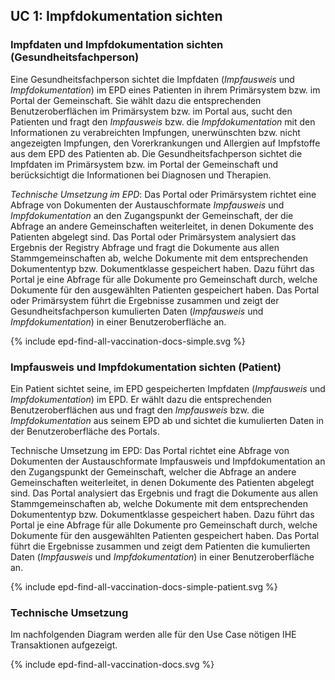 ## UC 1: Impfdokumentation sichten

### Impfdaten und Impfdokumentation sichten (Gesundheitsfachperson)

Eine Gesundheitsfachperson sichtet die Impfdaten (*Impfausweis* und *Impfdokumentation*) im EPD eines Patienten in ihrem Primärsystem bzw. im Portal der Gemeinschaft. Sie wählt dazu die entsprechenden Benutzeroberflächen im Primärsystem bzw. im Portal aus, sucht den Patienten und fragt den *Impfausweis* bzw. die *Impfdokumentation* mit den Informationen zu verabreichten Impfungen, unerwünschten bzw. nicht angezeigten Impfungen, den Vorerkrankungen und Allergien auf Impfstoffe aus dem EPD des Patienten ab. Die Gesundheitsfachperson sichtet die Impfdaten im Primärsystem bzw. im Portal der Gemeinschaft und berücksichtigt die Informationen bei Diagnosen und Therapien.

*Technische Umsetzung im EPD*: Das Portal oder Primärsystem richtet eine Abfrage von Dokumenten der Austauschformate *Impfausweis* und *Impfdokumentation* an den Zugangspunkt der Gemeinschaft, der die Abfrage an andere Gemeinschaften weiterleitet, in denen Dokumente des Patienten abgelegt sind. Das Portal oder Primärsystem analysiert das Ergebnis der Registry Abfrage und fragt die Dokumente aus allen Stammgemeinschaften ab, welche Dokumente mit dem entsprechenden Dokumententyp bzw. Dokumentklasse gespeichert haben. Dazu führt das Portal je eine Abfrage für alle Dokumente pro Gemeinschaft durch, welche Dokumente für den ausgewählten Patienten gespeichert haben. Das Portal oder Primärsystem führt die Ergebnisse zusammen und zeigt der Gesundheitsfachperson kumulierten Daten (*Impfausweis* und *Impfdokumentation*) in einer Benutzeroberfläche an. 

<div>{% include epd-find-all-vaccination-docs-simple.svg %}</div>


### Impfausweis und Impfdokumentation sichten (Patient)

Ein Patient sichtet seine, im EPD gespeicherten Impfdaten (*Impfausweis* und *Impfdokumentation*) im EPD. Er wählt dazu die entsprechenden Benutzeroberflächen aus und fragt den *Impfausweis* bzw. die *Impfdokumentation* aus seinem EPD ab und sichtet die kumulierten Daten in der Benutzeroberfläche des Portals.

Technische Umsetzung im EPD: Das Portal richtet eine Abfrage von Dokumenten der Austauschformate Impfausweis und Impfdokumentation an den Zugangspunkt der Gemeinschaft, welcher die Abfrage an andere Gemeinschaften weiterleitet, in denen Dokumente des Patienten abgelegt sind. Das Portal analysiert das Ergebnis und fragt die Dokumente aus allen Stammgemeinschaften ab, welche Dokumente mit dem entsprechenden Dokumententyp bzw. Dokumentklasse gespeichert haben. Dazu führt das Portal je eine Abfrage für alle Dokumente pro Gemeinschaft durch, welche Dokumente für den ausgewählten Patienten gespeichert haben. Das Portal führt die Ergebnisse zusammen und zeigt dem Patienten die kumulierten Daten (*Impfausweis* und *Impfdokumentation*) in einer Benutzeroberfläche an.

<div>{% include epd-find-all-vaccination-docs-simple-patient.svg %}</div>



### Technische Umsetzung

Im nachfolgenden Diagram werden alle für den Use Case nötigen IHE Transaktionen aufgezeigt.

<div>{% include epd-find-all-vaccination-docs.svg %}</div>


